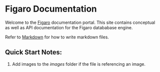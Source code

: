 # Figaro Documentation
Welcome to the [Figaro](http://bdbxml.net) documentation portal. This site contains conceptual as well as API documentation for the Figaro datababase engine. 



Refer to [Markdown](http://daringfireball.net/projects/markdown/) for how to write markdown files.
## Quick Start Notes:
1. Add images to the *images* folder if the file is referencing an image.
